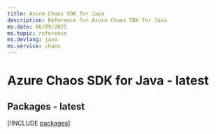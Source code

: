 ```yaml
---
title: Azure Chaos SDK for Java
description: Reference for Azure Chaos SDK for Java
ms.date: 06/09/2025
ms.topic: reference
ms.devlang: java
ms.service: chaos
---
```

# Azure Chaos SDK for Java - latest
## Packages - latest
[!INCLUDE [packages](chaos-index.md)]
